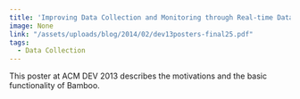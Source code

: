 ```yaml
---
title: 'Improving Data Collection and Monitoring through Real-time Data Analysis'
image: None
link: "/assets/uploads/blog/2014/02/dev13posters-final25.pdf"
tags:
  - Data Collection
---
```


 This poster at ACM DEV 2013 describes the motivations and the basic functionality of Bamboo.
